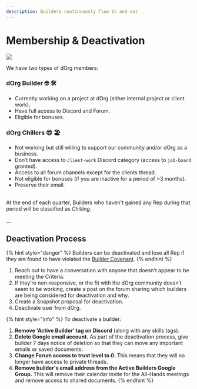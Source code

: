 ```yaml
---
description: Builders continuously flow in and out
---
```


# Membership & Deactivation

![](https://media2.giphy.com/media/TrOMR6REnWN1u/giphy.gif?cid=ecf05e475olmysndp9wciiouoodkrlec1hne62jdz46l16yp\&rid=giphy.gif\&ct=g)

We have two types of dOrg members:&#x20;

### **dOrg Builder** 🤓 🛠️

* Currently working on a project at dOrg (either internal project or client work).
* Have full access to Discord and Forum.
* Eligible for bonuses.

### **dOrg Chillers** 😎 🏖️

* Not working but still willing to support our community and/or dOrg as a business.
* Don’t have access to `client-work` Discord category (access to `job-board` granted).
* Access to all forum channels except for the clients thread.
* Not eligible for bonuses (if you are inactive for a period of >3 months).
* Preserve their email.

\
At the end of each quarter, Builders who haven't gained any Rep during that period will be classified as _Chilling._&#x20;

__

## Deactivation Process&#x20;

{% hint style="danger" %}
Builders can be deactivated and lose all Rep if they are found to have violated the [Builder Covenant](covenant.md).
{% endhint %}

1. Reach out to have a conversation with anyone that doesn’t appear to be meeting the Criteria.&#x20;
2. If they’re non-responsive, or the fit with the dOrg community doesn’t seem to be working, create a post on the forum sharing which builders are being considered for deactivation and why.
3. Create a Snapshot proposal for deactivation.
4. Deactivate user from dOrg.&#x20;

{% hint style="info" %}
To deactivate a builder:

1. **Remove 'Active Builder' tag on Discord** (along with any skills tags).
2. **Delete Google email account.** As part of the deactivation process, give builder 7 days notice of deletion so that they can move any important emails or saved documents.
3. **Change Forum access to trust level to 0.** This means that they will no longer have access to private threads.
4. **Remove builder's email address from the Active Builders Google Group.** This will remove their calendar invite for the All-Hands meetings and remove access to shared documents.
{% endhint %}


